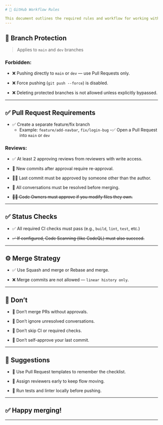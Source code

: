 ```yaml
---
# 🚧 GitHub Workflow Rules

This document outlines the required rules and workflow for working with `main` and `dev` branches in this repository.
---
```


## 🔐 Branch Protection

> Applies to `main` and `dev` branches

### Forbidden:

- ❌ Pushing directly to `main` or `dev` — use Pull Requests only.

- ❌ Force pushing (`git push --force`) is disabled.

- ❌ Deleting protected branches is not allowed unless explicitly bypassed.

---

## ✅ Pull Request Requirements

- ✅ Create a separate feature/fix branch
  - Example: `feature/add-navbar`, `fix/login-bug`
    -✅ Open a Pull Request into `main` or `dev`

### Reviews:

- ✅ At least 2 approving reviews from reviewers with write access.

- 🔁 New commits after approval require re-approval.

- 🧑‍💻 Last commit must be approved by someone other than the author.

- 🧾 All conversations must be resolved before merging.

- ~~🧑‍🏫 Code Owners must approve if you modify files they own.~~

---

## ✅ Status Checks

- ✅ All required CI checks must pass (e.g., `build`, `lint`, `test`, etc.)

- ~~✅ If configured, Code Scanning (like CodeQL) must also succeed.~~

---

## ⚙️ Merge Strategy

- ✅ Use Squash and merge or Rebase and merge.

- ❌ Merge commits are not allowed — `linear history only`.

---

## 🚫 Don’t

- 🚫 Don’t merge PRs without approvals.

- 🚫 Don’t ignore unresolved conversations.

- 🚫 Don’t skip CI or required checks.

- 🚫 Don’t self-approve your last commit.

---

## 🔔 Suggestions

- 📄 Use Pull Request templates to remember the checklist.

- 👥 Assign reviewers early to keep flow moving.

- 🧪 Run tests and linter locally before pushing.

---

## ✅ Happy merging!

---
